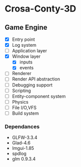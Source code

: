 # Crosa-Conty-3D

## Game Engine

- [x] Entry point
- [x] Log system
- [ ] Application layer
- [x] Window layer
  - [x] inputs
  - [x] events
- [ ] Renderer
- [ ] Render API abstraction
- [ ] Debugging support
- [ ] Scripting
- [ ] Entity-component system
- [ ] Physics
- [ ] File I/O,VFS
- [ ] Build system

### Dependances

* GLFW-3.3.4
* Glad-4.6
* Imgui-1.85
* spdlog
* glm 0.9.3.4
